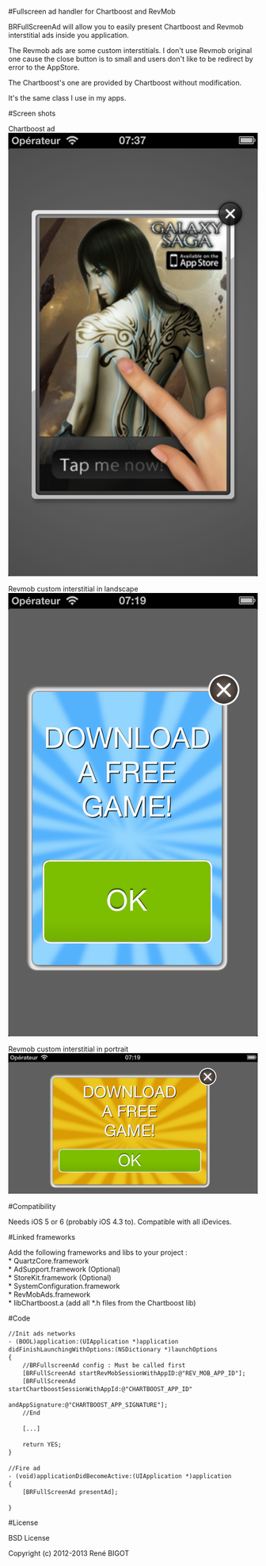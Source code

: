 #Fullscreen ad handler for Chartboost and RevMob

BRFullScreenAd will allow you to easily present Chartboost and Revmob interstitial ads inside you application.

The Revmob ads are some custom interstitials. I don't use Revmob original one cause the close button is to small and users don't like to be redirect by error to the AppStore.

The Chartboost's one are provided by Chartboost without modification.

It's the same class I use in my apps.

#Screen shots

Chartboost ad  
![Chartboost](https://github.com/renebigot/BRFullScreenAd/raw/master/screenshot1.png)

Revmob custom interstitial in landscape  
![Revmob](https://github.com/renebigot/BRFullScreenAd/raw/master/screenshot2.png)

Revmob custom interstitial in portrait  
![Revmob](https://github.com/renebigot/BRFullScreenAd/raw/master/screenshot3.png)

#Compatibility

Needs iOS 5 or 6 (probably iOS 4.3 to). Compatible with all iDevices.

#Linked frameworks

Add the following frameworks and libs to your project :  
    * QuartzCore.framework  
    * AdSupport.framework (Optional)  
    * StoreKit.framework (Optional)  
    * SystemConfiguration.framework  
    * RevMobAds.framework  
    * libChartboost.a (add all *.h files from the Chartboost lib)

#Code

    //Init ads networks
    - (BOOL)application:(UIApplication *)application didFinishLaunchingWithOptions:(NSDictionary *)launchOptions
    {
        //BRFullscreenAd config : Must be called first
        [BRFullScreenAd startRevMobSessionWithAppID:@"REV_MOB_APP_ID"];
        [BRFullScreenAd startChartboostSessionWithAppId:@"CHARTBOOST_APP_ID"
                                        andAppSignature:@"CHARTBOOST_APP_SIGNATURE"];
        //End
    
        [...]
        
        return YES;
    }

    //Fire ad
    - (void)applicationDidBecomeActive:(UIApplication *)application
    {
        [BRFullScreenAd presentAd];
        
    }



#License

BSD License

Copyright (c) 2012-2013 René BIGOT

